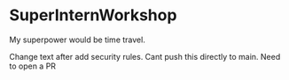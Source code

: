 # SuperInternWorkshop

My superpower would be time travel.

Change text after add security rules. Cant push this directly to main. Need to open a PR
